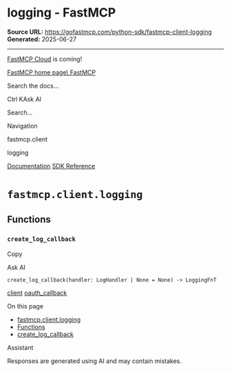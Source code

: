 # logging - FastMCP

**Source URL:** https://gofastmcp.com/python-sdk/fastmcp-client-logging
**Generated:** 2025-06-27

---

[FastMCP Cloud](https://fastmcp.link/x0Kyhy2) is coming!

[FastMCP home page\\
FastMCP](https://gofastmcp.com/)

Search the docs...

Ctrl KAsk AI

Search...

Navigation

fastmcp.client

logging

[Documentation](https://gofastmcp.com/getting-started/welcome) [SDK Reference](https://gofastmcp.com/python-sdk/fastmcp-exceptions)

# [​](https://gofastmcp.com/python-sdk/fastmcp-client-logging\#fastmcp-client-logging)  `fastmcp.client.logging`

## [​](https://gofastmcp.com/python-sdk/fastmcp-client-logging\#functions)  Functions

### [​](https://gofastmcp.com/python-sdk/fastmcp-client-logging\#create-log-callback)  `create_log_callback`

Copy

Ask AI

```
create_log_callback(handler: LogHandler | None = None) -> LoggingFnT

```

[client](https://gofastmcp.com/python-sdk/fastmcp-client-client) [oauth\_callback](https://gofastmcp.com/python-sdk/fastmcp-client-oauth_callback)

On this page

- [fastmcp.client.logging](https://gofastmcp.com/python-sdk/fastmcp-client-logging#fastmcp-client-logging)
- [Functions](https://gofastmcp.com/python-sdk/fastmcp-client-logging#functions)
- [create\_log\_callback](https://gofastmcp.com/python-sdk/fastmcp-client-logging#create-log-callback)

Assistant

Responses are generated using AI and may contain mistakes.